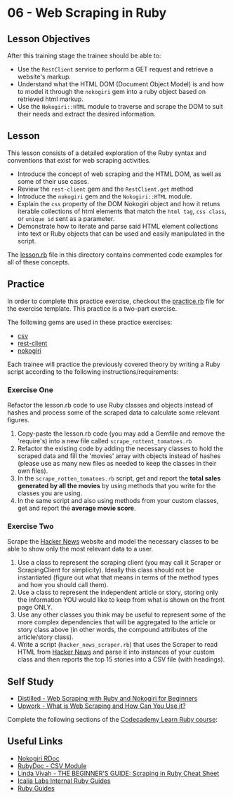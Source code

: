 # 06 - Web Scraping in Ruby

## Lesson Objectives

After this training stage the trainee should be able to:

+ Use the `RestClient` service to perform a GET request and retrieve a website's markup.
+ Understand what the HTML DOM (Document Object Model) is and how to model it through the `nokogiri` gem into a ruby object based on retrieved html markup.
+ Use the `Nokogiri::HTML` module to traverse and scrape the DOM to suit their needs and extract the desired information.

## Lesson

This lesson consists of a detailed exploration of the Ruby syntax and conventions that exist for web scraping activities.

+ Introduce the concept of web scraping and the HTML DOM, as well as some of their use cases.
+ Review the `rest-client` gem and the `RestClient.get` method
+ Introduce the `nokogiri` gem and the `Nokogiri::HTML` module.
+ Explain the  `css` property of the DOM Nokogiri object and how it retuns iterable collections of html elements that match the `html tag`, `css class`, or `unique id` sent as a parameter.
+ Demonstrate how to iterate and parse said HTML element collections into text or Ruby objects that can be used and easily manipulated in the script.

The [lesson.rb](lesson.rb) file in this directory contains commented code examples for all of these concepts.

## Practice

In order to complete this practice exercise, checkout the [practice.rb](practice.rb) file for the exercise template. This practice is a two-part exercise.

The following gems are used in these practice exercises:

+ [csv](https://github.com/ruby/csv)
+ [rest-client](https://github.com/rest-client/rest-client)
+ [nokogiri](https://github.com/sparklemotion/nokogiri)

Each trainee will practice the previously covered theory by writing a Ruby script according to the following instructions/requirements:

### Exercise One

Refactor the lesson.rb code to use Ruby classes and objects instead of hashes and process some
of the scraped data to calculate some relevant figures.

1. Copy-paste the lesson.rb code (you may add a Gemfile and remove the 'require's) into a new file called `scrape_rottent_tomatoes.rb`
2. Refactor the existing code by adding the necessary classes to hold the scraped data and fill the 'movies' array with objects instead of hashes (please use as many new files as needed to keep the classes in their own files).
3. In the `scrape_rotten_tomatoes.rb` script, get and report the **total sales generated by all the movies** by using methods that you write for the classes you are using.
4. In the same script and also using methods from your custom classes, get and report the **average movie score**.

### Exercise Two

Scrape the [Hacker News](https://news.ycombinator.com) website and model the necessary classes to be able to show only the most relevant data to a user.

1. Use a class to represent the scraping client (you may call it Scraper or ScrapingClient for simplicity). Ideally this class should not be instantiated (figure out what that means in terms of the method types and how you should call them).
2. Use a class to represent the independent article or story, storing only the information YOU would like to keep from what is shown on the front page ONLY.
3. Use any other classes you think may be useful to represent some of the more complex dependencies that will be aggregated to the article or story class above (in other words, the compound attributes of the article/story class).
4. Write a script (`hacker_news_scraper.rb`) that uses the Scraper to read HTML from [Hacker News](https://news.ycombinator.com) and parse it into instances of your custom class and then reports the top 15 stories into a CSV file (with headings).

## Self Study

+ [Distilled - Web Scraping with Ruby and Nokogiri for Beginners](https://www.distilled.net/nokogiri-and-ruby-web-scraping/)
+ [Upwork - What is Web Scraping and How Can You Use it?](https://www.upwork.com/hiring/for-clients/web-scraping-tutorial/)

Complete the following sections of the [Codecademy Learn Ruby course](https://www.codecademy.com/courses/learn-ruby):

## Useful Links

+ [Nokogiri RDoc](https://nokogiri.org/rdoc/index.html)
+ [RubyDoc - CSV Module](http://ruby-doc.org/stdlib-1.9.2/libdoc/csv/rdoc/CSV.html)
+ [Linda Vivah - THE BEGINNER'S GUIDE: Scraping in Ruby Cheat Sheet](https://medium.com/@LindaVivah/the-beginner-s-guide-scraping-in-ruby-cheat-sheet-c4f9c26d1b8c)
+ [Icalia Labs Internal Ruby Guides](https://github.com/IcaliaLabs/guides/tree/master/stack/ruby)
+ [Ruby Guides](https://www.rubyguides.com/)